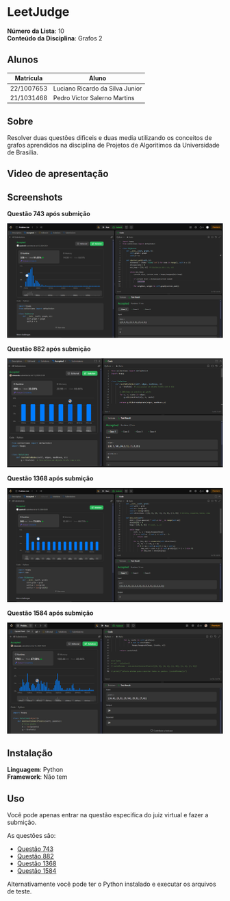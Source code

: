 # LeetJudge

**Número da Lista**: 10<br>
**Conteúdo da Disciplina**: Grafos 2<br>

## Alunos
| Matrícula  | Aluno                           |
| ---------- | ------------------------------- |
| 22/1007653 | Luciano Ricardo da Silva Junior |
| 21/1031468 | Pedro Victor Salerno Martins    |

## Sobre 
Resolver duas questões dificeis e duas media utilizando os conceitos de grafos aprendidos na disciplina de Projetos de Algoritimos da Universidade de Brasilia.

## Video de apresentação
<!-- O video de apresentação pode ser encontrado em [link](video.mp4) -->

## Screenshots

**Questão 743 após submição**

![img787](assets/img743.png)


**Questão 882 após submição**

![img882](assets/img882.png)


**Questão 1368 após submição**

![img1368](assets/img1368.png)


**Questão 1584 após submição**

![img1584](assets/img1584.png)


## Instalação

**Linguagem**: Python<br>
**Framework**: Não tem<br>

## Uso

Você pode apenas entrar na questão especifica do juiz virtual e fazer a submição.

As questões são:

- [Questão 743](https://leetcode.com/problems/network-delay-time/description/)
- [Questão 882](https://leetcode.com/problems/reachable-nodes-in-subdivided-graph/description/)
- [Questão 1368](https://leetcode.com/problems/minimum-cost-to-make-at-least-one-valid-path-in-a-grid/description/)
- [Questão 1584](https://leetcode.com/problems/min-cost-to-connect-all-points/description/) 

Alternativamente você pode ter o Python instalado e executar os arquivos de teste.
